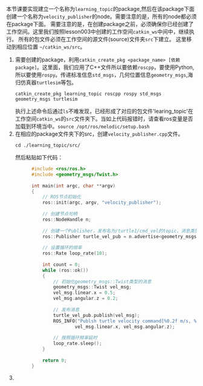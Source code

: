    本节课要实现建立一个名称为`learning_topic`的package,然后在该package下面创建一个名称为`velocity_publisher`的node。需要注意的是，所有的node都必须在package下面。
需要注意的是，在创建package之前，必须确保你已经创建了工作空间。这里我们按照lesson003中创建的工作空间`catkin_ws`中间中，继续执行。
所有的包文件必须在工作空间的源文件(source)文件夹`src`下建立。 这里移动到相应位置 `~/catkin_ws/src`。
   1. 需要创建的package，利用```catkin_create_pkg <package_name> [依赖package]```。这里面，我们应用了C++文件所以要依赖`roscpp`，要使用Python,所以要使用`rospy`。传递标准信息`std_msgs`，几何位置信息`geometry_msgs`,海归仿真器`turtlesim`等包。
      ```SHELL
      catkin_create_pkg learning_topic roscpp rospy std_msgs geometry_msgs turtlesim
      ```
      执行上述命令后通过`ls`不难发现，已经形成了对应的包文件'learing_topic'在工作空间`catkin_ws`的`src`文件夹下。当如上代码报错时，请查看ros变量是否加载到环境当中。`source /opt/ros/melodic/setup.bash`
   2. 在相应的package文件夹下的src，创建```velocity_publisher.cpp```文件。
      ```SHELL
      cd ./learning_topic/src/
      ```
      然后粘贴如下代码：
      ```cpp 
            #include <ros/ros.h>
            #include <geometry_msgs/Twist.h>
            
            int main(int argc, char **argv)
            {
            	// ROS节点初始化
            	ros::init(argc, argv, "velocity_publisher");
            
            	// 创建节点句柄
            	ros::NodeHandle n;
            
            	// 创建一个Publisher，发布名为/turtle1/cmd_vel的topic，消息类型为geometry_msgs::Twist，队列长度10
            	ros::Publisher turtle_vel_pub = n.advertise<geometry_msgs::Twist>("/turtle1/cmd_vel", 10);
            
            	// 设置循环的频率
            	ros::Rate loop_rate(10);
            
            	int count = 0;
            	while (ros::ok())
            	{
            	    // 初始化geometry_msgs::Twist类型的消息
            		geometry_msgs::Twist vel_msg;
            		vel_msg.linear.x = 0.5;
            		vel_msg.angular.z = 0.2;
            
            	    // 发布消息
            		turtle_vel_pub.publish(vel_msg);
            		ROS_INFO("Publsh turtle velocity command[%0.2f m/s, %0.2f rad/s]", 
            				vel_msg.linear.x, vel_msg.angular.z);
            
            	    // 按照循环频率延时
            	    loop_rate.sleep();
            	}
            
            	return 0;
            }

      ```
   4. 
